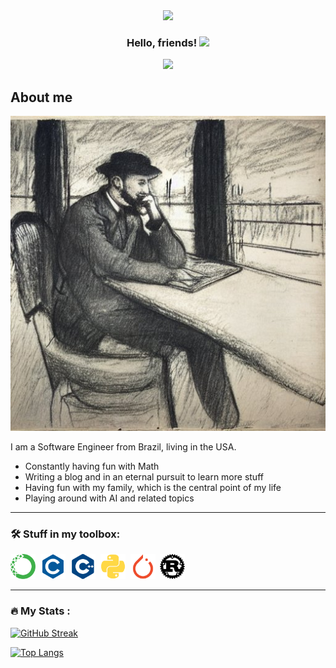 <div id="header" align="center">
  <img src="https://media.giphy.com/media/3ornk57KwDXf81rjWM/giphy.gif">
</div>

<div align="center">
  <h3>Hello, friends! <img src="https://media.giphy.com/media/hvRJCLFzcasrR4ia7z/giphy.gif" width="20px"/></h3>
  <img src="https://komarev.com/ghpvc/?username=ricardoprins">
</div>

## About me
<div align="center">
  <img src="https://github.com/ricardoprins/ricardoprins/blob/master/Degas.jpeg">
</div>
<p></p>
I am a Software Engineer from Brazil, living in the USA. 

- Constantly having fun with Math
- Writing a blog and in an eternal pursuit to learn more stuff
- Having fun with my family, which is the central point of my life
- Playing around with AI and related topics

---
### :hammer_and_wrench: Stuff in my toolbox:
<div>
  <img src="https://github.com/devicons/devicon/blob/master/icons/anaconda/anaconda-original.svg" title="Anaconda" alt="Anaconda" width="40" height="40"/>&nbsp;
  <img src="https://github.com/devicons/devicon/blob/master/icons/c/c-plain.svg" title="C" alt="C" width="40" height="40"/>&nbsp;
  <img src="https://github.com/devicons/devicon/blob/master/icons/cplusplus/cplusplus-plain.svg" title="C++" alt="C++" width="40" height="40"/>&nbsp;
  <img src="https://github.com/devicons/devicon/blob/master/icons/python/python-plain.svg" title="Python" alt="Python" width="40" height="40"/>&nbsp;
  <img src="https://github.com/devicons/devicon/blob/master/icons/pytorch/pytorch-original.svg" title="PyTorch" alt="PyTorch" width="40" height="40"/>&nbsp;
  <img src="https://github.com/devicons/devicon/blob/master/icons/rust/rust-plain.svg" title="Rust" alt="Rust" width="40" height="40"/>&nbsp;
</div>

---
### :fire: My Stats :
[![GitHub Streak](https://streak-stats.demolab.com?user=ricardoprins&theme=gruvbox&date_format=j%20M%5B%20Y%5D)](https://git.io/streak-stats)

[![Top Langs](https://github-readme-stats.vercel.app/api/top-langs/?username=ricardoprins&layout=compact&theme=vision-friendly-dark)](https://github.com/anuraghazra/github-readme-stats)


